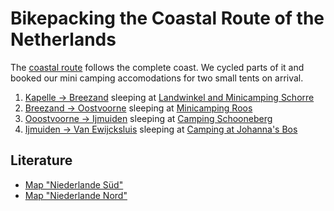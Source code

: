# Bikepacking the Coastal Route of the Netherlands

The
[coastal route][route]
follows the complete coast.
We cycled parts of it and booked our mini camping accomodations for two small tents on arrival.

1. [Kapelle -> Breezand][route_01] sleeping at [Landwinkel and Minicamping Schorre][sleep_01]
2. [Breezand -> Oostvoorne][route_02] sleeping at [Minicamping Roos][sleep_02]
3. [Ooostvoorne -> Ijmuiden][route_03] sleeping at [Camping Schooneberg][sleep_03]
4. [Ijmuiden -> Van Ewijcksluis][route_04] sleeping at [Camping at Johanna's Bos][sleep_04]

## Literature

- [Map "Niederlande Süd"](map_sued)
- [Map "Niederlande Nord"](map_nord)

[route]: https://www.nederlandfietsland.nl/fietsroute/lf-kustroute/
[map_sued]: https://www.thalia.de/shop/home/artikeldetails/A1073184211
[map_nord]: https://www.thalia.de/shop/home/artikeldetails/A1073184037
[route_01]: https://www.google.com/maps/dir/Kapelle,+Niederlande/51.4436318,3.5689932/51.5203016,3.4540237/51.5857558,3.605684/@51.5147915,3.5383042,38154m/data=!3m1!1e3!4m16!4m15!1m5!1m1!1s0x47c4631af9a0cc6b:0xdd0ee7cad710ad1d!2m2!1d3.9596313!2d51.4847546!1m0!1m5!3m4!1m2!1d3.5763158!2d51.5851269!3s0x47c494584ba0d91b:0x8545b2fc20be790c!1m0!3e1?entry=ttu&g_ep=EgoyMDI1MDgxMy4wIKXMDSoASAFQAw%3D%3D
[sleep_01]: https://www.schorre.nl/de/campingplatz/
[route_02]: https://www.google.com/maps/dir/51.5857558,3.605684/51.7097489,3.7264446/51.817107,3.8763227/51.8473265,4.0840653/51.8740173,4.0717201/Minicamping+Roos/@51.7542825,3.7578686,53834m/data=!3m1!1e3!4m28!4m27!1m5!3m4!1m2!1d3.6992531!2d51.6815554!3s0x47c4ed964ab5580b:0x22937e24cac1c0f2!1m5!3m4!1m2!1d3.7191219!2d51.728307!3s0x47c4ee1c49027873:0x87f457bfeb248d66!1m5!3m4!1m2!1d3.9668332!2d51.8215519!3s0x47c457cc2215bcf7:0x908cc98dce68e8b5!1m0!1m0!1m5!1m1!1s0x47c453a658211757:0xdfae1a39e18e08ac!2m2!1d4.0968087!2d51.9047085!3e1?entry=ttu&g_ep=EgoyMDI1MDgxMy4wIKXMDSoASAFQAw%3D%3D
[sleep_02]: https://www.minicampingroos.nl/?lang=de
[route_03]: https://www.google.com/maps/dir/Minicamping+Roos/51.9003069,4.1670471/51.9116536,4.2397838/51.9821913,4.1190934/52.4527359,4.6394339/@52.193956,4.1934102,100634m/data=!3m1!1e3!4m12!4m11!1m5!1m1!1s0x47c453a658211757:0xdfae1a39e18e08ac!2m2!1d4.0968087!2d51.9047085!1m0!1m0!1m0!1m0!3e1?entry=ttu&g_ep=EgoyMDI1MDgxMy4wIKXMDSoASAFQAw%3D%3D
[sleep_03]: https://www.campingschoonenberg.nl/de-de/
[route_04]: https://www.google.com/maps/dir/52.4527359,4.6394339/52.8948586,4.7261089/52.8717574,4.899509/@52.7273576,4.6559777,76665m/data=!3m1!1e3!4m2!4m1!3e1?entry=ttu&g_ep=EgoyMDI1MDgxMy4wIKXMDSoASAFQAw%3D%3D
[sleep_04]: https://www.johannasbos.nl/mini-camping-johannas-bos
